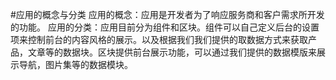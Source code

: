 #应用的概念与分类
应用的概念：应用是开发者为了响应服务商和客户需求所开发的功能。
应用的分类：应用目前分为组件和区块。组件可以自己定义后台的设置项来控制前台的内容风格的展示。以及根据我们我们提供的取数据方式来获取产品，文章等的数据块。区块提供前台展示功能，可以通过我们提供的数据模版来展示导航，图片集等的数据模块。		